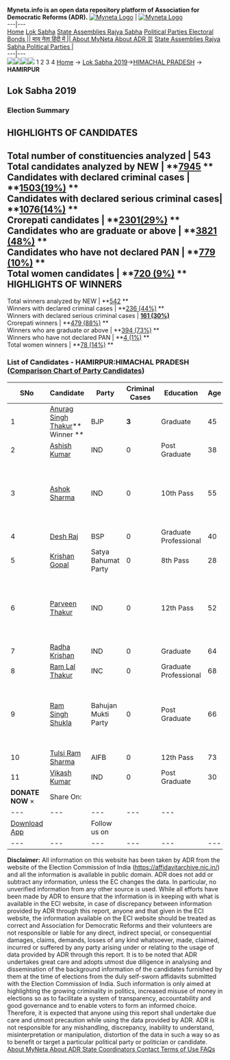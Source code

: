 **Myneta.info is an open data repository platform of Association for Democratic Reforms (ADR).**
[![Myneta Logo](https://www.myneta.info/lib/img/myneta-logo.png)](https://www.myneta.info/) | [![Myneta Logo](https://www.myneta.info/lib/img/adr-logo.png)](https://adrindia.org)  
---|---  
[Home](https://www.myneta.info/) [Lok Sabha](https://www.myneta.info/#ls "Lok Sabha") [ State Assemblies ](https://www.myneta.info/#sa "State Assemblies") [Rajya Sabha](https://www.myneta.info/#rs "Rajya Sabha") [Political Parties ](https://www.myneta.info/party "Political Parties") [ Electoral Bonds ](https://www.myneta.info/electoral_bonds "Electoral Bonds") [ || माय नेता हिंदी में || ](https://translate.google.co.in/translate?prev=hp&hl=en&js=y&u=www.myneta.info&sl=en&tl=hi&history_state0=) [ About MyNeta ](https://adrindia.org/content/about-myneta) [ About ADR ](https://adrindia.org/about-adr/who-we-are) [☰](javascript:void\(0\))
[ State Assemblies ](https://www.myneta.info/#sa "State Assemblies") [ Rajya Sabha ](https://www.myneta.info/#rs "Rajya Sabha") [ Political Parties ](https://www.myneta.info/party "Political Parties")
|   
---|---  
![](https://www.myneta.info/lib/img/banner/banner-1.png)![](https://www.myneta.info/lib/img/banner/banner-2.png)![](https://www.myneta.info/lib/img/banner/banner-3.png)![](https://www.myneta.info/lib/img/banner/banner-4.png)
1  2  3  4 
[Home](https://www.myneta.info/) → [Lok Sabha 2019](https://www.myneta.info/LokSabha2019/)→[HIMACHAL PRADESH](https://www.myneta.info/LokSabha2019/index.php?action=show_constituencies&state_id=41) → **HAMIRPUR**
### 
## Lok Sabha 2019
###  Election Summary 
HIGHLIGHTS OF CANDIDATES  
---  
Total number of constituencies analyzed |  543   
Total candidates analyzed by NEW | **[7945](https://www.myneta.info/LokSabha2019/index.php?action=summary&subAction=candidates_analyzed&sort=candidate#summary) **  
Candidates with declared criminal cases | **[1503(19%)](https://www.myneta.info/LokSabha2019/index.php?action=summary&subAction=crime&sort=candidate#summary) **  
Candidates with declared serious criminal cases| **[1076(14%)](https://www.myneta.info/LokSabha2019/index.php?action=summary&subAction=serious_crime&sort=candidate#summary) **  
Crorepati candidates | **[2301(29%)](https://www.myneta.info/LokSabha2019/index.php?action=summary&subAction=crorepati&sort=candidate#summary) **  
Candidates who are graduate or above | **[3821 (48%)](https://www.myneta.info/LokSabha2019/index.php?action=summary&subAction=education&sort=candidate#summary) **  
Candidates who have not declared PAN | **[779 (10%)](https://www.myneta.info/LokSabha2019/index.php?action=summary&subAction=without_pan&sort=candidate#summary) **  
Total women candidates | **[720 (9%)](https://www.myneta.info/LokSabha2019/index.php?action=summary&subAction=women_candidate&sort=candidate#summary) **  
HIGHLIGHTS OF WINNERS  
---  
Total winners analyzed by NEW | **[542](https://www.myneta.info/LokSabha2019/index.php?action=summary&subAction=winner_analyzed&sort=candidate#summary) **  
Winners with declared criminal cases | **[236 (44%)](https://www.myneta.info/LokSabha2019/index.php?action=summary&subAction=winner_crime&sort=candidate#summary) **  
Winners with declared serious criminal cases | **[161 (30%)](https://www.myneta.info/LokSabha2019/index.php?action=summary&subAction=winner_serious_crime&sort=candidate#summary)**  
Crorepati winners | **[479 (88%)](https://www.myneta.info/LokSabha2019/index.php?action=summary&subAction=winner_crorepati&sort=candidate#summary) **  
Winners who are graduate or above | **[394 (73%)](https://www.myneta.info/LokSabha2019/index.php?action=summary&subAction=winner_education&sort=candidate#summary) **  
Winners who have not declared PAN | **[4 (1%)](https://www.myneta.info/LokSabha2019/index.php?action=summary&subAction=winner_without_pan&sort=candidate#summary) **  
Total women winners | **[78 (14%)](https://www.myneta.info/LokSabha2019/index.php?action=summary&subAction=winner_women&sort=candidate#summary) **  
### List of Candidates - HAMIRPUR:HIMACHAL PRADESH ([Comparison Chart of Party Candidates](https://www.myneta.info/LokSabha2019/comparisonchart.php?constituency_id=584))
SNo | Candidate| Party| Criminal Cases| Education| Age| Total Assets| Liabilities  
---|---|---|---|---|---|---|---  
1  | [Anurag Singh Thakur](https://www.myneta.info/LokSabha2019/candidate.php?candidate_id=13025)** Winner ** | BJP | **3** | Graduate| 45 | Rs 5,67,70,463 ~ 5 Crore+ | Rs 10,85,145 ~ 10 Lacs+  
2  | [Ashish Kumar](https://www.myneta.info/LokSabha2019/candidate.php?candidate_id=13786) | IND | 0 | Post Graduate| 38 | Rs 50,000 ~ 50 Thou+ | Rs 0 ~   
3  | [Ashok Sharma](https://www.myneta.info/LokSabha2019/candidate.php?candidate_id=13027) | IND | 0 | 10th Pass| 55 | ![](https://myneta.info/image_v2.php?myneta_folder=LokSabha2019&candidate_id=13027&col=ta) | ![](https://myneta.info/image_v2.php?myneta_folder=LokSabha2019&candidate_id=13027&col=lia)  
4  | [Desh Raj](https://www.myneta.info/LokSabha2019/candidate.php?candidate_id=13024) | BSP | 0 | Graduate Professional| 40 | Rs 89,58,922 ~ 89 Lacs+ | Rs 0 ~   
5  | [Krishan Gopal](https://www.myneta.info/LokSabha2019/candidate.php?candidate_id=13784) | Satya Bahumat Party | 0 | 8th Pass| 28 | Rs 25,000 ~ 25 Thou+ | Rs 35,000 ~ 35 Thou+  
6  | [Parveen Thakur](https://www.myneta.info/LokSabha2019/candidate.php?candidate_id=13783) | IND | 0 | 12th Pass| 52 | ![](https://myneta.info/image_v2.php?myneta_folder=LokSabha2019&candidate_id=13783&col=ta) | ![](https://myneta.info/image_v2.php?myneta_folder=LokSabha2019&candidate_id=13783&col=lia)  
7  | [Radha Krishan](https://www.myneta.info/LokSabha2019/candidate.php?candidate_id=13781) | IND | 0 | Graduate| 64 | Rs 49,15,135 ~ 49 Lacs+ | Rs 11,20,971 ~ 11 Lacs+  
8  | [Ram Lal Thakur](https://www.myneta.info/LokSabha2019/candidate.php?candidate_id=13023) | INC | 0 | Graduate Professional| 68 | Rs 3,48,88,616 ~ 3 Crore+ | Rs 0 ~   
9  | [Ram Singh Shukla](https://www.myneta.info/LokSabha2019/candidate.php?candidate_id=13026) | Bahujan Mukti Party | 0 | Post Graduate| 66 | ![](https://myneta.info/image_v2.php?myneta_folder=LokSabha2019&candidate_id=13026&col=ta) | ![](https://myneta.info/image_v2.php?myneta_folder=LokSabha2019&candidate_id=13026&col=lia)  
10  | [Tulsi Ram Sharma](https://www.myneta.info/LokSabha2019/candidate.php?candidate_id=13782) | AIFB | 0 | 12th Pass| 73 | Rs 83,57,500 ~ 83 Lacs+ | Rs 4,00,000 ~ 4 Lacs+  
11  | [Vikash Kumar](https://www.myneta.info/LokSabha2019/candidate.php?candidate_id=13785) | IND | 0 | Post Graduate| 30 | Rs 2,08,000 ~ 2 Lacs+ | Rs 1,40,500 ~ 1 Lacs+  
|  **DONATE NOW** × |  Share On:  | [](https://api.whatsapp.com/send?text=https%3A%2F%2Fmyneta.info%2Fpunjab2022%2Findex.php%3Faction%3Dshow_constituencies%26state_id%3D19) | [](https://www.facebook.com/sharer/sharer.php?u=https%3A%2F%2Fmyneta.info%2Fpunjab2022%2Findex.php%3Faction%3Dshow_constituencies%26state_id%3D19) | [](https://twitter.com/share?url=https%3A%2F%2Fmyneta.info%2Fpunjab2022%2Findex.php%3Faction%3Dshow_constituencies%26state_id%3D19)  
---|---|---|---|---  
| [ Download App ](https://play.google.com/store/apps/details?id=com.webrosoft.myneta1&pcampaignid=pcampaignidMKT-Other-global-all-co-prtnr-py-PartBadge-Mar2515-1) | [](https://play.google.com/store/apps/details?id=com.webrosoft.myneta1&pcampaignid=pcampaignidMKT-Other-global-all-co-prtnr-py-PartBadge-Mar2515-1) |  Follow us on  | [](https://www.facebook.com/adrindia.org/) | [](https://twitter.com/adrspeaks) | [](https://groups.google.com/g/national-election-watch?hl=en&pli=1) | [](https://www.instagram.com/adrspeaks/) | [](https://www.youtube.com/user/adrspeaks) | [](https://sharechat.com/profile/adrspeaks)  
---|---|---|---|---|---|---|---|---  
**Disclaimer:** All information on this website has been taken by ADR from the website of the Election Commission of India (https://affidavitarchive.nic.in/) and all the information is available in public domain. ADR does not add or subtract any information, unless the EC changes the data. In particular, no unverified information from any other source is used. While all efforts have been made by ADR to ensure that the information is in keeping with what is available in the ECI website, in case of discrepancy between information provided by ADR through this report, anyone and that given in the ECI website, the information available on the ECI website should be treated as correct and Association for Democratic Reforms and their volunteers are not responsible or liable for any direct, indirect special, or consequential damages, claims, demands, losses of any kind whatsoever, made, claimed, incurred or suffered by any party arising under or relating to the usage of data provided by ADR through this report. It is to be noted that ADR undertakes great care and adopts utmost due diligence in analysing and dissemination of the background information of the candidates furnished by them at the time of elections from the duly self-sworn affidavits submitted with the Election Commission of India. Such information is only aimed at highlighting the growing criminality in politics, increased misuse of money in elections so as to facilitate a system of transparency, accountability and good governance and to enable voters to form an informed choice. Therefore, it is expected that anyone using this report shall undertake due care and utmost precaution while using the data provided by ADR. ADR is not responsible for any mishandling, discrepancy, inability to understand, misinterpretation or manipulation, distortion of the data in such a way so as to benefit or target a particular political party or politician or candidate. 
[ About MyNeta ](https://adrindia.org/content/about-myneta) [ About ADR ](https://adrindia.org/about-adr/who-we-are) [ State Coordinators ](https://adrindia.org/about-adr/state-coordinators) [ Contact ](https://adrindia.org/contact-us) [ Terms of Use ](https://adrindia.org/content/adr-terms-use) [ FAQs ](https://adrindia.org/content/faqs)
